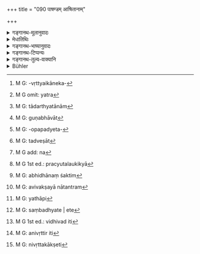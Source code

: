 +++
title = "090 पाषण्डम् आश्रितानाम्"

+++

<details><summary>गङ्गानथ-मूलानुवादः</summary>

Also from women, who have joined a heretic, who behave too freely, who have injured a child in their womb or their husband, and those who drink wine—(89).
</details>

<details><summary>मेधातिथिः</summary>

शास्त्रपरित्यागेन बाह्यदर्शनाश्रयं नरशिरःकपालरक्ताम्बरादिधारणं **पाषण्डम्**, **तदाश्रिताः** कृततल्लिङ्ग्परिग्रहाः तद्दर्शनवशवर्तिन्यः । **चरन्तीनां च कामतः** । तदाचारकुलस्थितित्यागेनेच्छामात्रानुवृत्त्यैकानेकपरपुरुषसंप्रयोगः[^२०६] कामचारः । **भर्तुर्** विषगरादिदानेन **गर्भस्य** च पातनं **द्रोहः** । **सुराप्यः** यथाप्रतिषेधं प्रतिषिद्धायाः पातेन ।


[^२०६]:
     M G: -vṛttyaikāneka-

- <u>अत्र कश्चिद्</u> आह- "ब्राह्मणो न पिबेत् सुराम्" इति सत्य् अपि जात्यर्थाविशेषे लिङ्गात् पुंस एव ब्राह्मणस्य प्रतिषेधो न स्त्रिया इति । यद्य् अपि स्त्रीपुंसयोर् एका जातिस् तथापि स्त्रीत्वपुंस्त्वलिङ्गे भिद्येते । इह च ब्राह्मण इति पुंल्लिङ्गस्य शब्दस्य श्रवणाद् अश्रुतायाः कः प्रसङ्गः । यथा "ब्राह्मणी पाययेत् पुत्रार्थम्" इति न पुंसः पाययेद् इति, तद्वत् पुंल्लिगश्रुतौ न स्त्रिय उपादीयन्ते । यत्र[^२०७] क्वचिल् लिङ्गं न विवक्ष्यते, यथ "ब्राह्मणो न हन्तव्यः" इति स्त्रिया अपि प्रतिषेधो विज्ञायते, तत्र द्वितीयया श्रुत्या ब्राह्मणस्येप्सिततमत्वात् प्राधान्यम् । न च प्रधाने प्रातिपदिकार्थव्यतिरेकेणान्यलिङ्गसंख्यादि विवक्ष्यते । यथा "ग्रहं संमार्ष्टि" इति नैकस्य संमार्गः । इह पुनर् "ब्राह्मणेन सुरा न पेया" इति कर्तृतया साधनभावेन क्रियां प्रति निर्देशात् "ब्राह्मणो न पिबेत् सुराम्" इत्य् आख्याताभिहिते ऽपि तदर्थानाम्[^२०८] अपि वृत्तेः प्रातिपदिकार्थोपपत्त्या प्रथमापि तृतीयानुगुण्येति गुणीभावः,[^२०९] गुणे च सर्वं श्रुतं विवक्ष्यते । यथा "पशुना यजेत" इति पुमान् पशुर् आलभ्यते एकश् च । 


[^२०९]:
     M G: guṇabhāvāt


[^२०८]:
     M G: tādarthyatānām


[^२०७]:
     M G omit: yatra

- <u>अत्रोच्यते</u> । नात्र द्वितीयातृतीये गुणप्रधानभावेनाविवक्षाविवक्षयोः कारणम्, किं तर्हि प्राप्त्यप्राप्ती । यद् अप्राप्तं विधिविषयतयोपपद्यते[^२१०] तद् विवक्ष्यते, अनन्यपरशब्दावगम्यत्वात् । यत् त्व् अन्यतो ऽवगतम् अर्थान्तरं विध्यर्थम् उपादीयते, तद् यादृशम् एव प्रमाणान्तरावगतं तादृशम् एव विधेयकार्यान्तरसंबन्धितया शब्देन प्रतिपाद्यते । "ब्राह्मणो न हन्तव्यः" इत्य् अत्र वाक्ये विधिः प्रतिषेध एव पर्यवस्यति, यद् अन्यत् तद् अन्यतो ऽवगतम् । प्रातिपदिकार्थविवक्षा तु श्रुत्यानर्थक्यप्रसङ्गात् । लिङ्गसंख्यादेस् तु प्रत्ययार्थस्य नान्तरीयकत्वेनाप्य् उपादानसंभवाद् विवक्षाविवक्षे उच्येते । तत्रेह न ब्राह्मणादिभिः पुरुषो विधिना प्रवर्त्यः, तद्द्वेषात्[^२११] स्वतः प्रवृत्तेः, तत् सर्वस्य चात्र स्वयं प्रसङ्गात् । न ह्य् अविधीयमानः प्रतिषेधः कथंचिद् अन्वेतुम् अलम् । अन्यतः प्राप्त्यभावात्, अकारकत्वाद् अकारकविशेषणत्वात् स्वभावानुप्रवेशेनापि संबन्धं न[^२१२] लभ्यते । तस्माद् अस्यान्वयसिद्ध्यर्थं विषयभाव एषितव्यः । तस्मिंश् च विधिना विषयीकृतेन भावार्थो विषयतयापेक्ष्यते । भावार्थश् च प्रतिषेधेन विषयांशस्य गृहीतत्वात् ततः प्रच्युतो लौकिक्या[^२१३] च प्रवृत्त्या सिद्धानुष्ठान आत्मविधिसिद्ध्यर्थम् अनुप्रेवेशम् अप्य् अकांक्षन्न् अधिकारमात्रसापेक्षविधौ प्रमाणान्तरतः प्रतिपन्नहननकर्तृभावस्य पुंसो ऽधिकारतां प्रतिपादयंस् तद्विशेषणद्वारेणान्वयं प्रतिपद्यत इत्य् उपपन्नम् अन्विताभिधानम् । तेन भावार्थस्य सविशेषणस्याविधेयत्वाल् लौकिकी प्रवृत्तिर् अभ्युपेतव्या । अस्ति च रागलक्षणा प्रवृत्तिर् न तस्या लिङ्गसंख्यानियमो ऽस्ति, द्वेषाद् वा । तस्माद् अविधेयार्थशब्दो ऽवगतार्थपरत्वाद् अभिधानशक्तिम्[^२१४] उत्सृज्य प्रमाणान्तरतो यथावधृतस्वरूपम् अर्थं लक्षयति । तत्र लिङ्गसंख्ययोस् तात्पर्यतः शब्देनानभिधानात् कुतो विवक्षा । केवलं प्रातिपदिकनिर्देशार्थं येन केनचिद् वचनेन निर्देशः कर्तव्यः, न केवला प्रकृतिः प्रयोक्तव्येति तदर्थं लिङ्गसंख्ययोर् उपादानम् ।


[^२१४]:
     M G: abhidhānaṃ śaktim


[^२१३]:
     M G 1st ed.: pracyutalaukikyā


[^२१२]:
     M G add: na


[^२११]:
     M G: tadveṣāt


[^२१०]:
     M G: -opapadyeta-

- अत इयम् अत्रावगतिः । हनने ऽध्यवसितकर्तृभावः स नञर्थे नियुज्यते । अतः प्रतिषेधवाक्ये द्वितीयाश्रुतिर् अविवक्षायाम् अतन्त्रम्[^२१५] । यत्रापि[^२१६] हि तृतीया श्रूयते प्रथमा वा, "ब्राह्मणेन न पातव्या," "ब्राह्मणो न पिबेत्" इति तत्रापि तदर्थश् चान्यतः प्राप्तेर् अविधेयत्वाद् अनूद्यते । याधिकारविशेषणत्वेनैव संबद्धा तत्र ते[^२१७] द्वितीयाविशिष्टे प्रथमातृतीये । सत्याम् अपि च द्वितीयाश्रुतौ यद् अप्राप्तं तद्विधेयत्वाद् विवक्ष्यते यथा "भार्याम् उपगच्छेत्" "अपत्यम् उत्पादयेत्" इति । न हि लौकिको भार्यार्थः, उपयमनेनैव तत्सिद्धेः । 


[^२१७]:
     M G: saṃbadhyate | ete


[^२१६]:
     M G: yathāpi


[^२१५]:
     M G: avivakṣayā nātantram

- नापि वाक्यान्तरे विधिना क्वचिद् उपात्तो येन यथावगमम् उद्दिश्येत यथा "आश्विनं गृह्णाति" (त्ब् २.६.१.५), "मैत्रावरुणं गृह्णाति" (त्स् ६.४.८), "दशैतान् अध्वर्युर् गृह्णाति" (शाङ्ब् १४.२) इति संख्याविशिष्टा एव ग्रहा उपादीयन्ते । अतो निर्ज्ञातसंख्यत्वात् संमार्गविधौ यथासंख्यावगमं निर्दिश्यते । अत्र पुनर् वाक्यान्तराभावाद् अस्यैवोत्पत्तिवाक्यत्वाच् छ्रुतसंख्यापरित्यागे प्रमाणाभावान् निरपेक्षाभिधानशक्तिसमर्पितस्यैकस्य परित्यागः पुरुषबुद्धिप्रभव एव स्यात् । एवं "पशुना यजेत" (क्स् ८.१) इति यागविषयत्वाद् विधेस् तस्य च साध्यस्वभावत्वात् साधनाकांक्षायां समर्पितसविशेषणकारितसहितस्य विधेयत्वे यद्य् अर्थमात्रे विधिव्यापारापरिसमाप्तेः स्वार्थपरशब्दाभिहितापेक्षितस्वार्थाः किम् इति नयन्ति । 

- प्रमणाशास्त्रविदस् तु स्वयं विधिं वदन्ति[^२१८] अन्योक्तम् अवगाहन्ते । यत् त्व् अस्माभिर् उक्तं तत् सुखोपायग्राह्यम् । नातिमहती व्युत्पत्तिर् अत्रोपयुज्यते । इयद् एव च तत्सारम् । इयती सा विद्यानुष्ठानोपयोगिनी यदधिकम् आहोपुरुषिकामात्रं तदर्थवाद एव । तत्र ह्य् अर्थवादाद् विशेषावगतिर् भवति यत्राकांक्षा विधेर् अनिवृत्तेति[^२१९] । यथोकम् उपदधातीति बहुषु भोजनसाधनेषु सर्पिस्तैललवणादिषु सत्सु केनेत्य् अनवसाये घृतेनेति गम्यते । यथा तु रात्रिष्व् अनुष्ठानाश्रवणाद् आकांक्षायां प्रतितिष्ठन्तीत्य् अर्थवादः । अतः प्रतिष्ठाकामस्येति गम्यते । इह पुनर् ब्राह्मणा इति परिसमाप्तत्वात् पदार्थस्य निवृत्ताकाक्षेति[^२२०] स्तुतिमात्रापेक्षयार्थवादः । अथ लिङ्गदर्शनमात्रतयोपन्यस्यते "देवानाम् अश्नता हविः" (म्ध् ११.९४) इति । तस्माच् छ्रेयः संपन्नं पापीयान् अन्वेतीतिवत् तद् अपि पुंसः प्रतिषिद्धत्वात् पाक्षिकेनानुवादेन सालम्बनम् इति न किंचित् । स्त्रीणाम् अपि देवान्नशेषम् आज्यादिप्राशनम् अस्त्य् एव । वेदोदाहरश् च दर्शपूर्णमासादिषु "विदेयकर्मासि" (आश्श् १.११.१) इति । न च श्राद्दस्य कर्तुः सुरां पाययेद् इति चोदनया तासां पानम् अनुमीयते । ब्रह्महत्यादानेनैव ग्रहः । 


[^२२०]:
     M G: nivṛttakākṣeti


[^२१९]:
     M G: anivṛttir iti


[^२१८]:
     M G 1st ed.: vidhivad iti

- तस्माज् जातिमात्रस्य प्रतिषेध इत्य् एष एतस्यां विप्रतिपत्तौ निर्णयः ॥ ५.८९ ॥
</details>

<details><summary>गङ्गानथ-भाष्यानुवादः</summary>

One who has renounced the scriptures and has taken to wearing such
things as the human skull, red garments and so forth, on the bans of
heterodox theories of life and morals, is a ‘*heretic*.’ Those women who
have ‘*joined*’, Such a person,—*i.e*. who have adopted his
distinguishing murks and are under his control.

‘*Those who behave too freely*.’—When a woman renounces the customs and
usages of her family, and ullowing free scope to her desires, has
recourse to one as well as several men,—her behaviour is called ‘free.’

The ‘injury’ to the husband consists in giving him poison etc.; and that
to the child in the womb consists in abortion.

‘*Those who drink wine*;’—*i.e*. those who drink what is prohibited.

On this subject some one makes the following observations:—

“The prohibition of wine-drinking is found in the words ‘*brāhmaṇo na
pibet surām*’, (‘the Brāhmaṇa shall not drink wine’); and though the
words apply to all members of the caste, yet the particular gender used
is indicative of the fact that the prohibition applies to males only,
and not to females. Though both the male and the female belong to the
same caste, yet there is a distinct difference between the masculine and
feminine genders. So that when the text uses the masculine form
‘*brāhmaṇaḥ*’, what possibility is there of the prohibition applying to
the female, who is not mentioned at all? For instance, when it is said
that ‘for the sake of a son one should make the *Brāhmaṇī* drink’ a
certain substance, it is not understood to mean that the *male* Brāhmaṇa
should be made to drink it. In the same manner when a text makes use of
the masculine form, what it asserts cannot be predicated of females. It
is true that in some cases, significance is not meant to be attached to
the particular gender used;—*e.g*., in the text ‘the Brāhmaṇa should not
be killed’, where the prohibition is understood to apply to the killing
of the *female* Brāhmaṇa also. But what happens in this latter case is
that the direct signification of the Accusative case-ending marks out
the ‘*Brāhmaṇa*’ to be the predominant factor by reason of his being
what is most intended to be ‘got at’ by the preadicate; and as a rule in
the case of the predominant factor no significance is attached to the
gender, or the number or any other factor, except what is expressed by
the basic noun itself. *E.g*. the injunction ‘wash the cup’ is not taken
to mean the washing of only *one* cup. In the case under discussion,
however, the prohibitive text is in the form ‘*Brāhmaṇena surā nu peyā*’
(‘wine shall not be drunk *by the Brāhmaṇa*’,) where the ‘*Brāhmaṇa*
appears as the Nominative, and as such, an accessory in the fulfilment
of the act denoted; so that in the case of the prohibition in the
form—‘The Brāhmaṇa shall not drink wine’—also, the nominative being
denoted by the verb (with its conjugational ending), is expressed by the
basic noun (‘*brāhmaṇa*’) and comes to be taken as something conducive
to the fulfilment of the act denoted by the verb; so that the nominative
ending in this text is to be construed on the same lines as the
Instrumental in the preceding text; and it has to be taken as a
subordinate factor. And in connection with a subordinate factor, all
that is expressed by the word has to be taken as significant; for
instance, in the case of the text ‘*paśunā yajeta*’, (‘sacrifice with an
animal’), it is the *male* animal that is always sacrificed (and this on
account of the Instrumental ending marking out the *animal* as the
subordinate factor).”

Our answer to the above is as follows:—In such cases as the one under
consideration whether a certain thing form the predominant or the
subordinate factor is not determined by the Accusative or Instrumental
case-ending, but upon its being or not being already known. That is to
say, what is not already known, that alone can form the subject of the
Injunction, and this is to which due significance is meant to be
attached; and this for the simple reason that it is denoted by a word
which can have no other denotation; while what is already known from
other sources, and is mentioned for the sake of the In junction, has to
be taken as subserving the purposes of the Injunction in exactly the
same form in which it has been denoted by the previous word. In the
sentence ‘the Brāhmaṇa should not be killed’, all that the Injunction
directly signifies is the *prohibition* of the act of killing, and
everything else (mentioned in the sentence) is such as is already known
from other sources. Even so however, due significance has to be attached
to what is expressed by the basic nouns (in the sentence), as otherwise,
their very use would come to be meaningless. But the gender, the number
and other elements, which are denoted by the case-endings,—it is just
possible that these are used simply because they are invariable
concomitants of basic nouns (which cannot be used by themselves without
a case-ending); and hence sometimes these latter are meant to be
significant, sometimes not. As regards the killing of the Brāhmaṇa, no
man requires to be urged to do it by an Injunction; as he is urged to it
by his own hatred of the man he kills; and all men are, by their very
nature, prone to do this act But as regards the *prohibition* of it,
unless it were directly enjoined, it could not be got at by any means;
specially as it could not be obtained from any other source. So that,
since it is not in any way conducive to the fulfilment of an act, nor is
it the qualification of anything so conducive, hence, even though it
were to be included under the nature of man, it could not be connected
with the context. Consequently, for the purpose of connecting it with
the context it is necessary to attribute to it the character of the
*topic*; and when the prohibition in question has been made the topic of
the Injunction, it is no longer necessary to make the denotation of the
verb the topic. Thus then, the topical character having been wrested by
the Prohibition, what is denoted by the verb naturally loses that
character. The performance of the act (denoted by the verb) is such that
its performance is secured through ordinary tendencies (of men); so that
for its own accomplishment it does not stand in need of being embraced
by any Injunction; and all that it needs is the capacity (and desire) of
the man to do the act; and this, act of *killing*, being got at by other
means of knowledge, establishes the man’s capacity for doing the act; so
that it is through a qualification of the man that it becomes correlated
with the sentence. Thus it is quite in keeping with the theory of words
denoting only correlated entities. The act, along with its
qualification, thus not forming the topic of this Injunction, man’s
tendency to it has to be explained as being due to ordinary wordly
causes. As a matter of fact, in the case of killing, such tendency and
motive power is present, in the form of the man’s passion; and certainly
no restrictions of gender or number pertain to passion; or the activity
might be due to the man’s hatred.

From all this it follows that the word, whose denotation does not form
the topic of the Injunction, on the ground that it is already known,
renounces its denotative power and indicates a sense that is determined
by other means of knowledge. And in as much as gender and number are
not, even by import, signified by the word, how can any significance be
attached to them? It being necessary to speak of what is denoted by the
basic noun, it has to be spoken of with the help of some number and it
cannot be used entirely by itself; and it is for this reason that gender
and number are added.

On the point at issue thus the conclusion is as follows:

The man, who has determined to take upon himself the character of the
agent of the act of killing, is urged (by the prohibition) to what is
signified by the negative word. So that in a prohibitive sentence, no
significance need attach to the use of the Accusative ending, which
therefore may be ignored. Even sentences where we find the Instrumental
Ending, or even the Nominative—*e.g*., ‘wine shall not be drunk by the
Brāhmaṇa’, or ‘the Brāhmaṇa shall not drink wine’,—what is denoted by
them being already got at from other sources, they do not form topics of
the Injunction; and hence they are taken as spoken of only by way of
reference. In the case where the Accusative comes in as a qualification
of the motive, the Nominative and the Instrumental endings are always
taken along with the Accusative. Even when the Accusative is directly
used, that which is not already known from other sources forms part of
the enjoined (predicate), and, as such, is regarded as duly significant;
for example in the case of such texts, as ‘*bhāryām upagacchet*’ (‘one
should have recourse to his wife’), ‘*apatayam utpādayet*’ (‘one should
beget a child’) \[where due significance attaches to the singular number
in ‘wife’ and ‘child’\]. The ‘wife’ is not a a thing acquired in the
ordinary worldly manner; as she can be acquired only by means of the
marriage-rites. Nor is it a thing that has been definitively described
in an Injunction, which would strictly restrict it to what is enjoined
therein; as there is in the case of such texts as —‘*āśvinam grahṇāti*’
(‘holds the cup dedicated to the Aśvins’), ‘*maitrāvaruṇam grāhṇāti*
(‘holds the cup dedicated to Mitra-Varuṇa’), and
‘*daśaitānadhvaryurgṛhṇāti*’ (‘the Adhvaryu holds these then’) \[where
the exact character of the cups has been prescribed by the texts laying
down the dedication\], and the cups taken up are of the precise number
mentioned in the texts; consequently, their number being known, they
become connected with the in junction of the *washing*, in sequential
accordance with that number. Now in this case, there being no other
sentence, and the sentence in question itself being the originative
injunction, there are no grounds for rejecting the directly expressed
*number*; so that any rejection of what is expressed by the
self-sufficient denotative power of words could proceed only from the
mind of man. Similarly in the case of the text ‘*paśunā yajeta*’ (‘one
should sacrifice with an animal’), the Injunction pertains to the
*sacrifice*, which is of the nature of something to be accomplished; so
that when we proceed to seek for the means by which it could be
accomplished, all that is mentioned in the injunctive text,
qualification and all, comes to be regarded as the object of the
Injunction; specially because the function of the Injunction cannot be
regarded as having been fully fulfilled only by the laying down of what
is signified by the root ‘*yaji*’, ‘to sacrifice’; why, then, should not
the words be taken in the sense that is indicated by their own
denotation as helped by the denotation of other words connected with
them?

Persons versed in the science of “Pramāṇas” however regard the text as a
self-sufficient Injunction; and in this they only repeat what has been
said by other people. What we have said is easily understandable; and it
does not demand any very keen acumen to grasp it. It is the very essence
of things. The science is useful only so far as the Injunction is
concerned; anything more than that is a mere show of learning, a purely
exaggerated description. Such description is of use only in a case where
the Injunction does not supply all the information needed; as for
instance, in the case of the injunction regarding the ‘laying of
pebbles’, there being several articles such as butter, oil, salt and the
like, that are helpful towards wetting,—it being doubtful as to which of
these is to be used in the wetting of the ‘pebbles’, it is the
description (of Butter as ‘longevity itself’) which leads to the
conclusion that Butter should be used. Or again, in the case of the
‘*Ratri-sattra*’, the performance of sacrificial rites during the night
being unheard of anywhere else, the subsequent description of the ‘men
obtaining honour’ helps to indicate the propriety of such performance by
one who is desirous of acquiring honour or fame. In the case in question
however the sentence (which in Adh. 11, verses 92 *etc*. prohibit wine
for the Brāhmaṇa) is complete in all respects, at the mention of
‘*Brāhmaṇas*’; so that all needs having been fulfilled, the only purpose
served by the description is ‘commendation.’ It might be argued that
what is said under 11.96 is treated on the same footing as the assertion
that ‘the sinful man comes by accomplished happiness’,—so that the
prohibition of wine-drinking comes to have a footing, though a partial
one, as referring to the male only. But there would be no force in this;
because *females* also are entitled to partake of the butter and other
substances, which have been left after the offerings to the Gods have
been made; and they are permitted to recite Vedic texts also at the
Darśa-pūrṇamāsa and other sacrifices; such texts, for instance, as
‘*videyakarmāsi*, &c., &c.’ Even such Injunctions as ‘one should make
the performer of *Śrāddhas* drink wine’ indicate that wine is permitted
for women.

Nor is any such distinction (between *male* and *female*) made in the
case of ‘Brāhmaṇa-killing.’ So that upon the question here raised, the
final conclusion is that the prohibition of winedrinking pertains to the
whole caste—(89).
</details>

<details><summary>गङ्गानथ-टिप्पन्यः</summary>

(Verse 90 of others.)

This verse is quoted in *Hāralatā*, which has the following
notes:—‘*Pāṣaṇḍamāśṛtāḥ*’ applies to both men and women
*Kāmataścarantyaḥ*’ are those who have had intercourse with numberless
men,—for all those there are no after-death offerings;—and in
*Śuddhikaumudī* (p. 80).
</details>

<details><summary>गङ्गानथ-तुल्य-वाक्यानि</summary>

**(verses 5.88-89)**

See Comparative notes for [Verse
5.88].
</details>

<details><summary>Bühler</summary>

090	To women who have joined a heretical sect, who through lust live (with many men), who have caused an abortion, have killed their husbands, or drink spirituous liquor.
</details>
